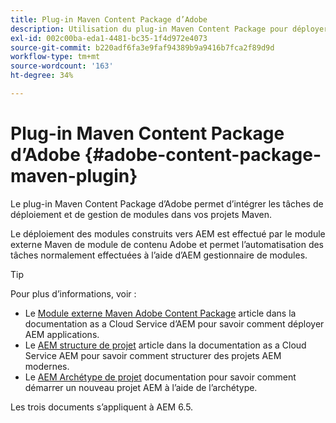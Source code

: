 ```yaml
---
title: Plug-in Maven Content Package d’Adobe
description: Utilisation du plug-in Maven Content Package pour déployer des applications AEM
exl-id: 002c00ba-eda1-4481-bc35-1f4d972e4073
source-git-commit: b220adf6fa3e9faf94389b9a9416b7fca2f89d9d
workflow-type: tm+mt
source-wordcount: '163'
ht-degree: 34%

---
```


# Plug-in Maven Content Package d’Adobe {#adobe-content-package-maven-plugin}

Le plug-in Maven Content Package d’Adobe permet d’intégrer les tâches de déploiement et de gestion de modules dans vos projets Maven.

Le déploiement des modules construits vers AEM est effectué par le module externe Maven de module de contenu Adobe et permet l’automatisation des tâches normalement effectuées à l’aide d’AEM gestionnaire de modules.

>[!TIP]
>
>Pour plus d’informations, voir :
>
>* Le [Module externe Maven Adobe Content Package](https://experienceleague.adobe.com/docs/experience-manager-cloud-service/implementing/developer-tools/maven-plugin.html?lang=en#developer-tools) article dans la documentation as a Cloud Service d’AEM pour savoir comment déployer AEM applications.
>* Le [AEM structure de projet](https://docs.adobe.com/content/help/fr-FR/experience-manager-cloud-service/implementing/developing/aem-project-content-package-structure.html) article dans la documentation as a Cloud Service AEM pour savoir comment structurer des projets AEM modernes.
>* Le [AEM Archétype de projet](https://docs.adobe.com/content/help/fr-FR/experience-manager-core-components/using/developing/archetype/overview.html) documentation pour savoir comment démarrer un nouveau projet AEM à l’aide de l’archétype.
>
>Les trois documents s’appliquent à AEM 6.5.
